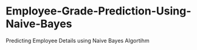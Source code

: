 # Employee-Grade-Prediction-Using-Naive-Bayes
Predicting Employee Details using Naive Bayes Algortihm
